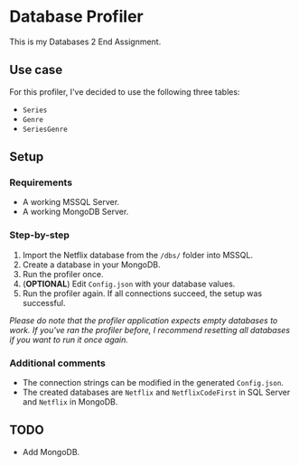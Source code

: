 # Database Profiler
This is my Databases 2 End Assignment.

## Use case
For this profiler, I've decided to use the following three tables:
- `Series`
- `Genre`
- `SeriesGenre`

## Setup
### Requirements
- A working MSSQL Server.
- A working MongoDB Server.

### Step-by-step
1. Import the Netflix database from the `/dbs/` folder into MSSQL.
2. Create a database in your MongoDB.
3. Run the profiler once.
4. (**OPTIONAL**) Edit `Config.json` with your database values.
5. Run the profiler again. If all connections succeed, the setup was successful.

*Please do note that the profiler application expects empty databases to work. If you've ran the profiler before, I recommend resetting all databases if you want to run it once again.*

### Additional comments
- The connection strings can be modified in the generated `Config.json`.
- The created databases are `Netflix` and `NetflixCodeFirst` in SQL Server and `Netflix` in MongoDB.

## TODO
- Add MongoDB.